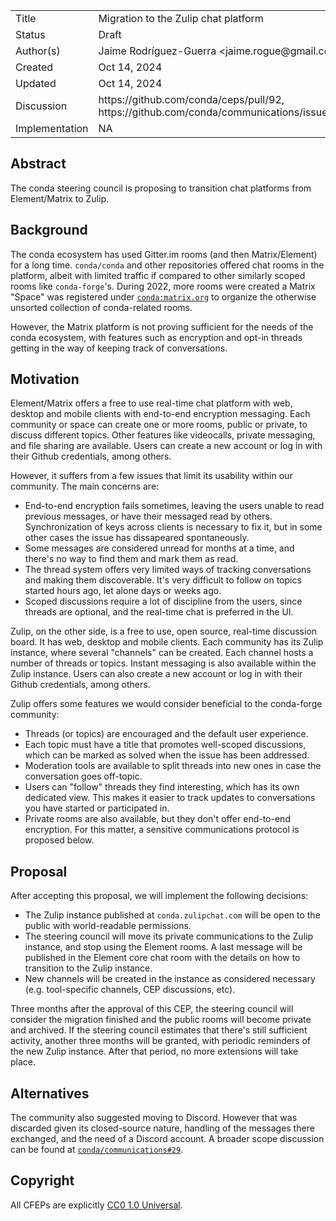 <table>
<tr><td> Title </td><td> Migration to the Zulip chat platform </td>
<tr><td> Status </td><td> Draft </td></tr>
<tr><td> Author(s) </td><td> Jaime Rodríguez-Guerra &lt;jaime.rogue@gmail.com&gt; </td></tr>
<tr><td> Created </td><td> Oct 14, 2024</td></tr>
<tr><td> Updated </td><td> Oct 14, 2024</td></tr>
<tr><td> Discussion </td><td> https://github.com/conda/ceps/pull/92, https://github.com/conda/communications/issues/29 </td></tr>
<tr><td> Implementation </td><td> NA </td></tr>
</table>

## Abstract

The conda steering council is proposing to transition chat platforms from Element/Matrix to Zulip.

## Background

The conda ecosystem has used Gitter.im rooms (and then Matrix/Element) for a long time. `conda/conda` and other repositories offered chat rooms in the platform, albeit with limited traffic if compared to other similarly scoped rooms like `conda-forge`'s. During 2022, more rooms were created a Matrix "Space" was registered under [`conda:matrix.org`](https://app.element.io/#/room/#conda:matrix.org) to organize the otherwise unsorted collection of conda-related rooms.

However, the Matrix platform is not proving sufficient for the needs of the conda ecosystem, with features such as encryption and opt-in threads getting in the way of keeping track of conversations.

## Motivation

Element/Matrix offers a free to use real-time chat platform with web, desktop and mobile clients with end-to-end encryption messaging. Each community or space can create one or more rooms, public or private, to discuss different topics. Other features like videocalls, private messaging, and file sharing are available. Users can create a new account or log in with their Github credentials, among others.

However, it suffers from a few issues that limit its usability within our community. The main concerns are:

- End-to-end encryption fails sometimes, leaving the users unable to read previous messages, or have their messaged read by others. Synchronization of keys across clients is necessary to fix it, but in some other cases the issue has dissapeared spontaneously.
- Some messages are considered unread for months at a time, and there's no way to find them and mark them as read.
- The thread system offers very limited ways of tracking conversations and making them discoverable. It's very difficult to follow on topics started hours ago, let alone days or weeks ago.
- Scoped discussions require a lot of discipline from the users, since threads are optional, and the real-time chat is preferred in the UI.

Zulip, on the other side, is a free to use, open source, real-time discussion board. It has web, desktop and mobile clients. Each community has its Zulip instance, where several "channels" can be created. Each channel hosts a number of threads or topics. Instant messaging is also available within the Zulip instance. Users can also create a new account or log in with their Github credentials, among others.

Zulip offers some features we would consider beneficial to the conda-forge community:

- Threads (or topics) are encouraged and the default user experience.
- Each topic must have a title that promotes well-scoped discussions, which can be marked as solved when the issue has been addressed.
- Moderation tools are available to split threads into new ones in case the conversation goes off-topic.
- Users can "follow" threads they find interesting, which has its own dedicated view. This makes it easier to track updates to conversations you have started or participated in.
- Private rooms are also available, but they don't offer end-to-end encryption. For this matter, a sensitive communications protocol is proposed below.

## Proposal

After accepting this proposal, we will implement the following decisions:

- The Zulip instance published at `conda.zulipchat.com` will be open to the public with world-readable permissions.
- The steering council will move its private communications to the Zulip instance, and stop using the Element rooms. A last message will be published in the Element core chat room with the details on how to transition to the Zulip instance.
- New channels will be created in the instance as considered necessary (e.g. tool-specific channels, CEP discussions, etc).

Three months after the approval of this CEP, the steering council will consider the migration finished and the public rooms will become private and archived. If the steering council estimates that there's still sufficient activity, another three months will be granted, with periodic reminders of the new Zulip instance. After that period, no more extensions will take place.

## Alternatives

The community also suggested moving to Discord. However that was discarded given its closed-source nature, handling of the messages there exchanged, and the need of a Discord account. A broader scope discussion can be found at [`conda/communications#29`](https://github.com/conda/communications/issues/29).

## Copyright

All CFEPs are explicitly [CC0 1.0 Universal](https://creativecommons.org/publicdomain/zero/1.0/).
